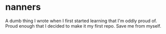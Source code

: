 # nanners
A dumb thing I wrote when I first started learning that I'm oddly proud of. Proud enough that I decided to make it
my first repo. Save me from myself.
